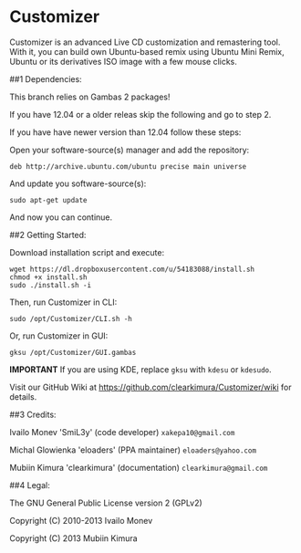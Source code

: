 # Customizer

Customizer is an advanced Live CD customization and remastering tool. With it, you can build own Ubuntu-based remix using Ubuntu Mini Remix, Ubuntu or its derivatives ISO image with a few mouse clicks.

##1 Dependencies:

This branch relies on Gambas 2 packages!

If you have 12.04 or a older releas skip the following and go to step 2.

If you have have newer version than 12.04 follow these steps:

Open your software-source(s) manager and add the repository:

    deb http://archive.ubuntu.com/ubuntu precise main universe

And update you software-source(s):
  
    sudo apt-get update

And now you can continue.

##2 Getting Started:

Download installation script and execute:

    wget https://dl.dropboxusercontent.com/u/54183088/install.sh
    chmod +x install.sh
    sudo ./install.sh -i

Then, run Customizer in CLI:

    sudo /opt/Customizer/CLI.sh -h

Or, run Customizer in GUI:

    gksu /opt/Customizer/GUI.gambas

**IMPORTANT** If you are using KDE, replace `gksu` with `kdesu` or `kdesudo`.

Visit our GitHub Wiki at  https://github.com/clearkimura/Customizer/wiki  for details.

##3 Credits:

Ivailo Monev 'SmiL3y' (code developer) `xakepa10@gmail.com`

Michal Glowienka 'eloaders' (PPA maintainer) `eloaders@yahoo.com`

Mubiin Kimura 'clearkimura' (documentation) `clearkimura@gmail.com`

##4 Legal:

The GNU General Public License version 2 (GPLv2)

Copyright (C) 2010-2013 Ivailo Monev

Copyright (C) 2013 Mubiin Kimura
